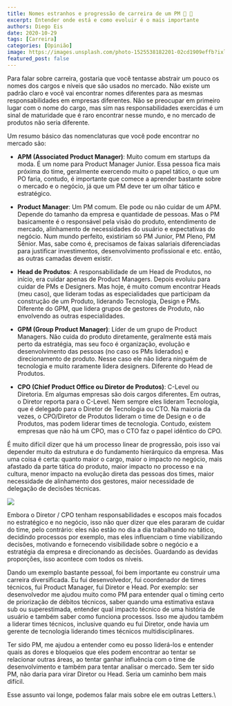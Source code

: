 ```yaml
---
title: Nomes estranhos e progressão de carreira de um PM 💫 🚀
excerpt: Entender onde está e como evoluir é o mais importante
authors: Diego Eis
date: 2020-10-29
tags: [Carreira]
categories: [Opinião]
image: https://images.unsplash.com/photo-1525538182201-02cd1909effb?ixlib=rb-1.2.1&ixid=eyJhcHBfaWQiOjEyMDd9&auto=format&fit=crop&w=1334&q=80
featured_post: false
---
```


Para falar sobre carreira, gostaria que você tentasse abstrair um pouco
os nomes dos cargos e níveis que são usados no mercado. Não existe um
padrão claro e você vai encontrar nomes diferentes para as mesmas
responsabilidades em empresas diferentes. Não se preocupar em primeiro
lugar com o nome do cargo, mas sim nas responsabilidades exercidas é um
sinal de maturidade que é raro encontrar nesse mundo, e no mercado de
produtos não seria diferente.

Um resumo básico das nomenclaturas que você pode encontrar no mercado
são:

-   **APM (Associated Product Manager)**: Muito comum em startups da
    moda. É um nome para Product Manager Junior. Essa pessoa fica mais
    próxima do time, geralmente exercendo muito o papel tático, o que um
    PO faria, contudo, é importante que comece a aprender bastante sobre
    o mercado e o negócio, já que um PM deve ter um olhar tático e
    estratégico.

-   **Product Manager**: Um PM comum. Ele pode ou não cuidar de um APM.
    Depende do tamanho da empresa e quantidade de pessoas. Mas o PM
    basicamente é o responsável pela visão do produto, entendimento de
    mercado, alinhamento de necessidades do usuário e expectativas do
    negócio. Num mundo perfeito, existiriam só PM Junior, PM Pleno, PM
    Sênior. Mas, sabe como é, precisamos de faixas salariais
    diferenciadas para justificar investimentos, desenvolvimento
    profissional e etc. então, as outras camadas devem existir.

-   **Head de Produtos**: A responsabilidade de um Head de Produtos, no
    início, era cuidar apenas de Product Managers. Depois evoluiu para
    cuidar de PMs e Designers. Mas hoje, é muito comum encontrar Heads
    (meu caso), que lideram todas as especialidades que participam da
    construção de um Produto, liderando Tecnologia, Design e PMs.
    Diferente do GPM, que lidera grupos de gestores de Produto, não
    envolvendo as outras especialidades.

-   **GPM (Group Product Manager)**: Líder de um grupo de Product
    Managers. Não cuida do produto diretamente, geralmente está mais
    perto da estratégia, mas seu foco é organização, evolução e
    desenvolvimento das pessoas (no caso os PMs liderados) e
    direcionamento de produto. Nesse caso ele não lidera ninguém de
    tecnologia e muito raramente lidera designers. Diferente do Head de
    Produtos.

-   **CPO (Chief Product Office ou Diretor de Produtos)**: C-Level ou
    Diretoria. Em algumas empresas são dois cargos diferentes. Em
    outras, o Diretor reporta para o C-Level. Nem sempre eles lideram
    Tecnologia, que é delegado para o Diretor de Tecnologia ou CTO. Na
    maioria da vezes, o CPO/Diretor de Produtos lideram o time de Design
    e o de Produtos, mas podem liderar times de tecnologia. Contudo,
    existem empresas que não há um CPO, mas o CTO faz o papel idêntico
    do CPO.

É muito difícil dizer que há um processo linear de progressão, pois isso
vai depender muito da estrutura e do fundamento hierárquico da empresa.
Mas uma coisa é certa: quanto maior o cargo, maior o impacto no negócio,
mais afastado da parte tática do produto, maior impacto no processo e na
cultura, menor impacto na evolução direta das pessoas dos times, maior
necessidade de alinhamento dos gestores, maior necessidade de delegação
de decisões técnicas.

[![](https://bucketeer-e05bbc84-baa3-437e-9518-adb32be77984.s3.amazonaws.com/public/images/2633db2a-8699-49be-9b0b-91f6dd932ada_1310x1190.png)](https://cdn.substack.com/image/fetch/f_auto,q_auto:good,fl_progressive:steep/https%3A%2F%2Fbucketeer-e05bbc84-baa3-437e-9518-adb32be77984.s3.amazonaws.com%2Fpublic%2Fimages%2F2633db2a-8699-49be-9b0b-91f6dd932ada_1310x1190.png)

Embora o Diretor / CPO tenham responsabilidades e escopos mais focados
no estratégico e no negócio, isso não quer dizer que eles pararam de
cuidar do time, pelo contrário: eles não estão no dia a dia trabalhando
no tático, decidindo processos por exemplo, mas eles influenciam o time
viabilizando decisões, motivando e fornecendo visibilidade sobre o
negócio e a estratégia da empresa e direcionando as decisões. Guardando
as devidas proporções, isso acontece com todos os níveis.

Dando um exemplo bastante pessoal, foi bem importante eu construir uma
carreira diversificada. Eu fui desenvolvedor, fui coordenador de times
técnicos, fui Product Manager, fui Diretor e Head. Por exemplo: ser
desenvolvedor me ajudou muito como PM para entender qual o timing certo
de priorização de débitos técnicos, saber quando uma estimativa estava
sub ou superestimada, entender qual impacto técnico de uma história de
usuário e também saber como funciona processos. Isso me ajudou também a
liderar times técnicos, inclusive quando eu fui Diretor, onde havia um
gerente de tecnologia liderando times técnicos multidisciplinares.

Ter sido PM, me ajudou a entender como eu posso liderá-los e entender
quais as dores e bloqueios que eles podem encontrar ao tentar se
relacionar outras áreas, ao tentar ganhar influência com o time de
desenvolvimento e também para tentar analisar o mercado. Sem ter sido
PM, não daria para virar Diretor ou Head. Seria um caminho bem mais
difícil.

Esse assunto vai longe, podemos falar mais sobre ele em outras Letters.\